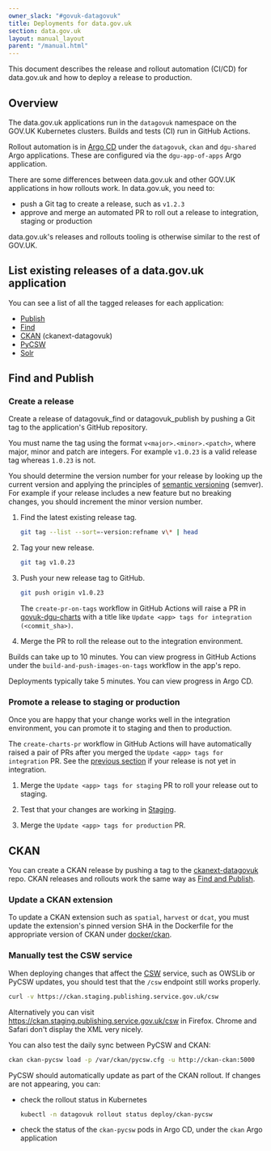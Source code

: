 ```yaml
---
owner_slack: "#govuk-datagovuk"
title: Deployments for data.gov.uk
section: data.gov.uk
layout: manual_layout
parent: "/manual.html"
---
```

[publish]: https://github.com/alphagov/datagovuk_publish
[find]: https://github.com/alphagov/datagovuk_find
[publish-ci]: https://github.com/alphagov/datagovuk_publish/tree/main/.github/workflows
[find-ci]: https://github.com/alphagov/datagovuk_find/tree/main/.github/workflows
[Staging]: https://staging.data.gov.uk/
[CKAN]: https://github.com/alphagov/ckanext-datagovuk
[ckanext-datagovuk]: https://github.com/alphagov/ckanext-datagovuk
[docker/ckan]: https://github.com/alphagov/ckanext-datagovuk/tree/main/docker/ckan
[ckan-publisher]: https://ckan.publishing.service.gov.uk/
[Argo CD]: https://argo.eks.integration.govuk.digital/
[govuk-dgu-charts]: https://github.com/alphagov/govuk-dgu-charts/pulls
[CSW]: https://opengeospatial.github.io/e-learning/cat/text/main.html

This document describes the release and rollout automation (CI/CD) for data.gov.uk and how to deploy a release to production.

## Overview

The data.gov.uk applications run in the `datagovuk` namespace on the GOV.UK Kubernetes clusters. Builds and tests (CI) run in GitHub Actions.

Rollout automation is in [Argo CD] under the `datagovuk`, `ckan` and `dgu-shared` Argo applications. These are configured via the `dgu-app-of-apps` Argo application.

There are some differences between data.gov.uk and other GOV.UK applications in how rollouts work. In data.gov.uk, you need to:

- push a Git tag to create a release, such as `v1.2.3`
- approve and merge an automated PR to roll out a release to integration, staging or production

data.gov.uk's releases and rollouts tooling is otherwise similar to the rest of GOV.UK.

## List existing releases of a data.gov.uk application

You can see a list of all the tagged releases for each application:

- [Publish](https://github.com/alphagov/datagovuk_publish/pkgs/container/datagovuk_publish)
- [Find](https://github.com/alphagov/datagovuk_find/pkgs/container/datagovuk_find)
- [CKAN](https://github.com/alphagov/ckanext-datagovuk/pkgs/container/ckan) (ckanext-datagovuk)
- [PyCSW](https://github.com/alphagov/ckanext-datagovuk/pkgs/container/pycsw)
- [Solr](https://github.com/alphagov/ckanext-datagovuk/pkgs/container/solr)

## Find and Publish

### Create a release

Create a release of datagovuk_find or datagovuk_publish by pushing a Git tag to the application's GitHub repository.

You must name the tag using the format `v<major>.<minor>.<patch>`, where major, minor and patch are integers. For example `v1.0.23` is a valid release tag whereas `1.0.23` is not.

You should determine the version number for your release by looking up the current version and applying the principles of [semantic versioning](https://semver.org/) (semver). For example if your release includes a new feature but no breaking changes, you should increment the minor version number.

1. Find the latest existing release tag.

    ```sh
    git tag --list --sort=-version:refname v\* | head
    ```

1. Tag your new release.

    ```sh
    git tag v1.0.23
    ```

1. Push your new release tag to GitHub.

    ```sh
    git push origin v1.0.23
    ```

    The `create-pr-on-tags` workflow in GitHub Actions will raise a PR in [govuk-dgu-charts] with a title like `Update <app> tags for integration (<commit_sha>)`.

1. Merge the PR to roll the release out to the integration environment.

Builds can take up to 10 minutes. You can view progress in GitHub Actions under the `build-and-push-images-on-tags` workflow in the app's repo.

Deployments typically take 5 minutes. You can view progress in Argo CD.

### Promote a release to staging or production

Once you are happy that your change works well in the integration environment, you can promote it to staging and then to production.

The `create-charts-pr` workflow in GitHub Actions will have automatically raised a pair of PRs after you merged the `Update <app> tags for integration` PR. See the [previous section](#create-a-release) if your release is not yet in integration.

1. Merge the `Update <app> tags for staging` PR to roll your release out to staging.

1. Test that your changes are working in [Staging].

1. Merge the `Update <app> tags for production` PR.

## CKAN

You can create a CKAN release by pushing a tag to the [ckanext-datagovuk] repo. CKAN releases and rollouts work the same way as [Find and Publish](#find-and-publish).

### Update a CKAN extension

To update a CKAN extension such as `spatial`, `harvest` or `dcat`, you must update the extension's pinned version SHA in the Dockerfile for the appropriate version of CKAN under [docker/ckan].

### Manually test the CSW service

When deploying changes that affect the [CSW] service, such as OWSLib or PyCSW updates, you should test that the `/csw` endpoint still works properly.

```sh
curl -v https://ckan.staging.publishing.service.gov.uk/csw
```

Alternatively you can visit <https://ckan.staging.publishing.service.gov.uk/csw> in Firefox. Chrome and Safari don't display the XML very nicely.

You can also test the daily sync between PyCSW and CKAN:

```sh
ckan ckan-pycsw load -p /var/ckan/pycsw.cfg -u http://ckan-ckan:5000
```

PyCSW should automatically update as part of the CKAN rollout. If changes are not appearing, you can:

- check the rollout status in Kubernetes

    ```sh
    kubectl -n datagovuk rollout status deploy/ckan-pycsw
    ```

- check the status of the `ckan-pycsw` pods in Argo CD, under the `ckan` Argo application
